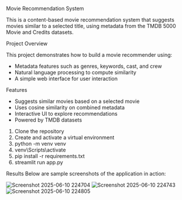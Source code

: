 Movie Recommendation System

This is a content-based movie recommendation system that suggests movies similar to a selected title, using metadata from the TMDB 5000 Movie and Credits datasets.

Project Overview

This project demonstrates how to build a movie recommender using:
- Metadata features such as genres, keywords, cast, and crew
- Natural language processing to compute similarity
- A simple web interface for user interaction

Features

- Suggests similar movies based on a selected movie
- Uses cosine similarity on combined metadata
- Interactive UI to explore recommendations
- Powered by TMDB datasets

1. Clone the repository
2. Create and activate a virtual environment
3. python -m venv venv
4. venv\Scripts\activate
5. pip install -r requirements.txt
6. streamlit run app.py

Results
Below are sample screenshots of the application in action:

![Screenshot 2025-06-10 224704](https://github.com/user-attachments/assets/7b971c05-f434-4972-8640-5ddf08f182b5)
![Screenshot 2025-06-10 224743](https://github.com/user-attachments/assets/f48989a9-1d3f-4a8e-8962-caf6126bcc36)
![Screenshot 2025-06-10 224805](https://github.com/user-attachments/assets/b0b85743-cc25-4e06-9b7f-8fbe9344dca5)
